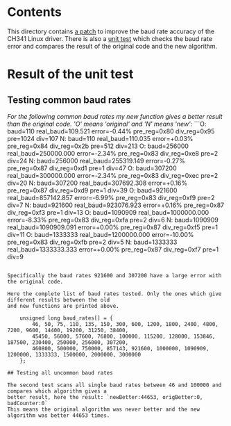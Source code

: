 # Contents
This directory contains [a patch](./Linux_4.14.114_ch341.patch) to improve the baud rate accuracy of the CH341 Linux driver.
There is also a [unit test](./check_baud_rates_unittest.c) which checks the baud rate error
and compares the result of the original code and the new algorithm.


# Result of the unit test

## Testing common baud rates

*For the following common baud rates my new function gives a better result than the original code.
'O' means 'original' and 'N' means 'new':*
    ```O: baud=110     real_baud=109.521       error=-0.44%    pre_reg=0x80    div_reg=0x95    pre=1024        div=107
    N: baud=110     real_baud=110.035       error=+0.03%    pre_reg=0x84    div_reg=0x2b    pre=512 div=213
    O: baud=256000  real_baud=250000.000    error=-2.34%    pre_reg=0x83    div_reg=0xe8    pre=2   div=24
    N: baud=256000  real_baud=255319.149    error=-0.27%    pre_reg=0x87    div_reg=0xd1    pre=1   div=47
    O: baud=307200  real_baud=300000.000    error=-2.34%    pre_reg=0x83    div_reg=0xec    pre=2   div=20
    N: baud=307200  real_baud=307692.308    error=+0.16%    pre_reg=0x87    div_reg=0xd9    pre=1   div=39
    O: baud=921600  real_baud=857142.857    error=-6.99%    pre_reg=0x83    div_reg=0xf9    pre=2   div=7
    N: baud=921600  real_baud=923076.923    error=+0.16%    pre_reg=0x87    div_reg=0xf3    pre=1   div=13
    O: baud=1090909 real_baud=1000000.000   error=-8.33%    pre_reg=0x83    div_reg=0xfa    pre=2   div=6
    N: baud=1090909 real_baud=1090909.091   error=+0.00%    pre_reg=0x87    div_reg=0xf5    pre=1   div=11
    O: baud=1333333 real_baud=1200000.000   error=-10.00%   pre_reg=0x83    div_reg=0xfb    pre=2   div=5
    N: baud=1333333 real_baud=1333333.333   error=+0.00%    pre_reg=0x87    div_reg=0xf7    pre=1   div=9
```

Specifically the baud rates 921600 and 307200 have a large error with the original code.

Here the complete list of baud rates tested. Only the ones which give different results between the old
and new functions are printed above.

    unsigned long baud_rates[] = {
        46, 50, 75, 110, 135, 150, 300, 600, 1200, 1800, 2400, 4800, 7200, 9600, 14400, 19200, 31250, 38400,
        45450, 56000, 57600, 76800, 100000, 115200, 128000, 153846, 187500, 230400, 250000, 256000, 307200,
        460800, 500000, 750000, 857143, 921600, 1000000, 1090909, 1200000, 1333333, 1500000, 2000000, 3000000
    };
        
## Testing all uncommon baud rates

The second test scans all single baud rates between 46 and 100000 and compares which algorithm gives a
better result, here the result: `newBetter:44653, origBetter:0, badCounter:0`
This means the original algorithm was never better and the new algorithm was better 44653 times.

